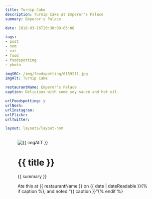 ```yaml
---
title: Turnip Cake
description: Turnip Cake at Emperor's Palace
summary: Emperor's Palace

date: 2018-03-16T20:38:09-05:00

tags:
- post
- nom
- eat
- food
- foodspotting
- photo

imgSRC: /img/foodspotting/6159211.jpg
imgAlt: Turnip Cake

restaurantName: Emperor's Palace
caption: Delicious with some soy sauce and hot oil.

urlFoodspotting: y
urlNosh:
urlInstagram:
urlFlickr:
urlTwitter:

layout: layouts/layout-nom
---
```

<figure class="nom">
	<img class="u-photo img-border" src="{{ imgSRC }}" alt="{{ imgALT }}">
	<figcaption>
		<h1 class="title p-name">{{ title }}</h1>
		<p class="summary">{{ summary }}</p>
		<p>Ate this at {{ restaurantName }} on <time class="dt-published" datetime="{{ date | dateIso }}">{{ date | dateReadable }}</time>{% if caption %}, and noted <q class="caption">{{ caption }}</q>{% endif %}
	</figcaption>
</figure>